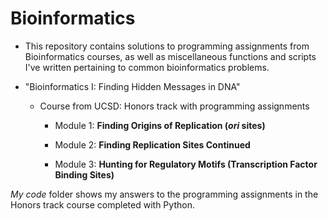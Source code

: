 # Bioinformatics  

- This repository contains solutions to programming assignments from Bioinformatics courses, as well as miscellaneous functions and scripts I've written pertaining to common bioinformatics problems.

- "Bioinformatics I: Finding Hidden Messages in DNA"

  - Course from UCSD: Honors track with programming assignments  
      
    - Module 1: **Finding Origins of Replication (*ori* sites)**
    
    - Module 2: **Finding Replication Sites Continued**  

    - Module 3: **Hunting for Regulatory Motifs (Transcription Factor Binding Sites)**  

*My code* folder shows my answers to the programming assignments in the Honors track course completed with Python.


 
